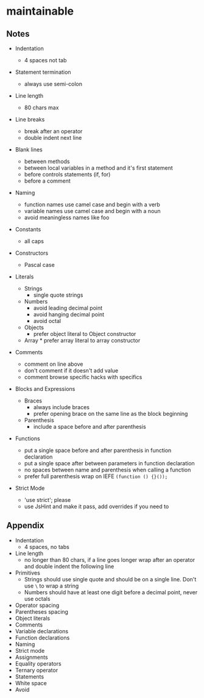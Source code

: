 # maintainable

## Notes

* Indentation
	* 4 spaces not tab
* Statement termination
	* always use semi-colon
* Line length
	* 80 chars max
* Line breaks
	* break after an operator
	* double indent next line
* Blank lines
	* between methods
	* between local variables in a method and it's first statement
	* before controls statements (if, for)
	* before a comment
* Naming
	* function names use camel case and begin with a verb
	* variable names use camel case and begin with a noun
	* avoid meaningless names like foo
* Constants
	* all caps
* Constructors
	* Pascal case
* Literals
	* Strings
		* single quote strings
	* Numbers
		* avoid leading decimal point
		* avoid hanging decimal point
		* avoid octal
	* Objects
		* prefer object literal to Object constructor
	* Array
			* prefer array literal to array constructor
*  Comments
	* comment on line above
	* don't comment if it doesn't add value
	* comment browse specific hacks with specifics
* Blocks and Expressions
	* Braces
		* always include braces
		* prefer opening brace on the same line as the block beginning
	* Parenthesis
		* include a space before and after parenthesis
* Functions
	* put a single space before and after parenthesis in function declaration
	* put a single space after between parameters in function declaration
	* no spaces between name and parenthesis when calling a function
	* prefer full parenthesis wrap on IEFE `(function () {}());`

* Strict Mode
	* 'use strict'; please
	* use JsHint and make it pass, add overrides if you need to

## Appendix

* Indentation
	* 4 spaces, no tabs
* Line length
	* no longer than 80 chars, if a line goes longer wrap after an operator and double indent the following line
* Primitives
	* Strings should use single quote and should be on a single line. Don't use `\` to wrap a string
	* Numbers should have at least one digit before a decimal point, never use octals
* Operator spacing
* Parentheses spacing
* Object literals
* Comments
* Variable declarations
* Function declarations
* Naming
* Strict mode
* Assignments
* Equality operators
* Ternary operator
* Statements
* White space
* Avoid
